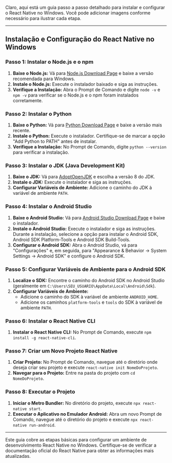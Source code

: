 Claro, aqui está um guia passo a passo detalhado para instalar e configurar o React Native no Windows. Você pode adicionar imagens conforme necessário para ilustrar cada etapa.

---

## Instalação e Configuração do React Native no Windows

### Passo 1: Instalar o Node.js e o npm

1. **Baixe o Node.js:** Vá para [Node.js Download Page](https://nodejs.org/en/download/) e baixe a versão recomendada para Windows.
2. **Instale o Node.js:** Execute o instalador baixado e siga as instruções.
3. **Verifique a Instalação:** Abra o Prompt de Comando e digite `node -v` e `npm -v` para verificar se o Node.js e o npm foram instalados corretamente.

### Passo 2: Instalar o Python

1. **Baixe o Python:** Vá para [Python Download Page](https://www.python.org/downloads/windows/) e baixe a versão mais recente.
2. **Instale o Python:** Execute o instalador. Certifique-se de marcar a opção "Add Python to PATH" antes de instalar.
3. **Verifique a Instalação:** No Prompt de Comando, digite `python --version` para verificar a instalação.

### Passo 3: Instalar o JDK (Java Development Kit)

1. **Baixe o JDK:** Vá para [AdoptOpenJDK](https://adoptopenjdk.net/) e escolha a versão 8 do JDK.
2. **Instale o JDK:** Execute o instalador e siga as instruções.
3. **Configurar Variáveis de Ambiente:** Adicione o caminho do JDK à variável de ambiente `PATH`.

### Passo 4: Instalar o Android Studio

1. **Baixe o Android Studio:** Vá para [Android Studio Download Page](https://developer.android.com/studio) e baixe o instalador.
2. **Instale o Android Studio:** Execute o instalador e siga as instruções. Durante a instalação, selecione a opção para instalar o Android SDK, Android SDK Platform-Tools e Android SDK Build-Tools.
3. **Configurar o Android SDK:** Abra o Android Studio, vá para "Configurações" e, em seguida, para "Appearance & Behavior → System Settings → Android SDK" e configure o Android SDK.

### Passo 5: Configurar Variáveis de Ambiente para o Android SDK

1. **Localize o SDK:** Encontre o caminho do Android SDK no Android Studio (geralmente em `C:\Users\SEU_USUARIO\AppData\Local\Android\Sdk`).
2. **Configurar Variáveis de Ambiente:**
   - Adicione o caminho do SDK à variável de ambiente `ANDROID_HOME`.
   - Adicione os caminhos `platform-tools` e `tools` do SDK à variável de ambiente `PATH`.

### Passo 6: Instalar o React Native CLI

1. **Instalar o React Native CLI:** No Prompt de Comando, execute `npm install -g react-native-cli`.

### Passo 7: Criar um Novo Projeto React Native

1. **Criar Projeto:** No Prompt de Comando, navegue até o diretório onde deseja criar seu projeto e execute `react-native init NomeDoProjeto`.
2. **Navegar para o Projeto:** Entre na pasta do projeto com `cd NomeDoProjeto`.

### Passo 8: Executar o Projeto

1. **Iniciar o Metro Bundler:** No diretório do projeto, execute `npx react-native start`.
2. **Executar o Aplicativo no Emulador Android:** Abra um novo Prompt de Comando, navegue até o diretório do projeto e execute `npx react-native run-android`.

---

Este guia cobre as etapas básicas para configurar um ambiente de desenvolvimento React Native no Windows. Certifique-se de verificar a documentação oficial do React Native para obter as informações mais atualizadas.